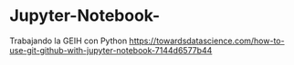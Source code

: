 # Jupyter-Notebook-
Trabajando la GEIH con Python
https://towardsdatascience.com/how-to-use-git-github-with-jupyter-notebook-7144d6577b44
